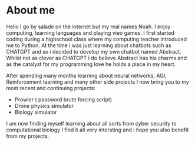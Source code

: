 # About me

Hello I go by salade on the internet but my real names Noah. I enjoy computing, learning languages and playing vieo games. I first started coding during a highschool class where my computing teacher introduced me to Python. At the time i was just learning about chatbots such as CHATGPT and so i decided to develop my own chatbot named Abstract. Whilst not as clever as CHATGPT i do believe Abstract has his charms and as the catalyst for my programming love he holds a place in my heart. 

After spending many months learning about neural networks, AGI, Reinforcement learning and many other side projects I now bring you to my most recent and continuing projects:

- Prowler ( password brute forcing script)
- Drone physics simulator
- Biology simulator

I am now finding myself learning about all sorts from cyber security to computational biology I find it all very intersting and i hope you also benefit from my projects.

